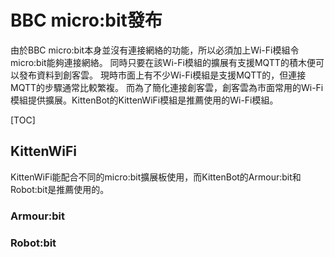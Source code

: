 # BBC micro:bit發布
由於BBC
micro:bit本身並沒有連接網絡的功能，所以必須加上Wi-Fi模組令micro:bit能夠連接網絡。
同時只要在該Wi-Fi模組的擴展有支援MQTT的積木便可以發布資料到創客雲。
現時市面上有不少Wi-Fi模組是支援MQTT的，但連接MQTT的步驟通常比較繁複。
而為了簡化連接創客雲，創客雲為市面常用的Wi-Fi模組提供擴展。KittenBot的KittenWiFi模組是推薦使用的Wi-Fi模組。

[TOC]
## KittenWiFi
KittenWiFi能配合不同的micro:bit擴展板使用，而KittenBot的Armour:bit和Robot:bit是推薦使用的。

### Armour:bit



### Robot:bit
